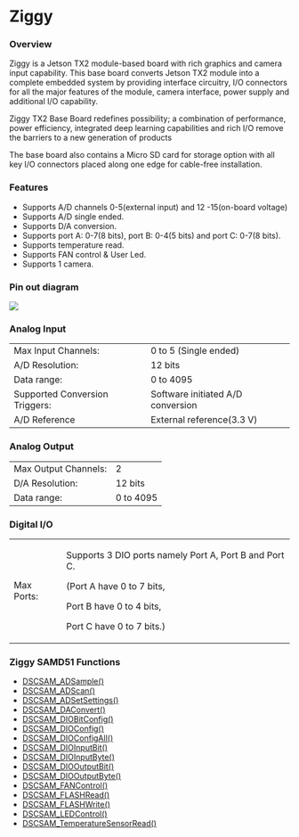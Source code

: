 # Ziggy

### Overview

Ziggy is a Jetson TX2 module-based board with rich graphics and camera input capability. This base board converts Jetson TX2 module into a complete embedded system by providing interface circuitry, I/O connectors for all the major features of the module, camera interface, power supply and additional I/O capability.

Ziggy TX2 Base Board redefines possibility; a combination of performance, power efficiency, integrated deep learning capabilities and rich I/O remove the barriers to a new generation of products

The base board also contains a Micro SD card for storage option with all key I/O connectors placed along one edge for cable-free installation.

### Features

* Supports A/D channels 0-5(external input) and 12 -15(on-board voltage)
* Supports A/D single ended.
* Supports D/A conversion.
* Supports port A: 0-7(8 bits), port B: 0-4(5 bits) and port C: 0-7(8 bits).
* Supports temperature read.
* Supports FAN control & User Led.
* Supports 1 camera.

### Pin out diagram

![](broken-reference)

### Analog Input

|                                           |                                                                                                      |
| ----------------------------------------- | ---------------------------------------------------------------------------------------------------- |
| Max Input Channels:                       | 0 to 5 (Single ended)                                                                                |
| A/D Resolution:                           | 12 bits                                                                                              |
| Data range:                               | 0 to 4095                                                                                            |
| Supported Conversion Triggers:            | Software initiated A/D conversion                                                                    |
| A/D Reference                             | External reference(3.3 V)                                                                            |

### Analog Output

|                      |                                                                  |
| -------------------- | ---------------------------------------------------------------- |
| Max Output Channels: | 2                                                                |
| D/A Resolution:      | 12 bits                                                          |
| Data range:          | 0 to 4095                                                        |

### Digital I/O

|                                                    |                                                                                                                                                               |
| -------------------------------------------------- | ------------------------------------------------------------------------------------------------------------------------------------------------------------- |
| Max Ports:                                         | <p>Supports 3 DIO ports namely Port A, Port B and Port C. </p><p>(Port A have 0 to 7 bits,</p><p>Port B have 0 to 4 bits,</p><p>Port C have 0 to 7 bits.)</p> |

### Ziggy SAMD51 Functions

* [DSCSAM\_ADSample() ](../9.-samd51-apis/dscsam_adsample.md)
* [DSCSAM\_ADScan() ](../9.-samd51-apis/dscsam_adscan.md)
* [DSCSAM\_ADSetSettings()](../9.-samd51-apis/dscsam_adsetsettings.md)&#x20;
* [DSCSAM\_DAConvert()](../9.-samd51-apis/dscsam_daconvert.md)&#x20;
* [DSCSAM\_DIOBitConfig() ](../9.-samd51-apis/dscsam_diobitconfig.md)
* [DSCSAM\_DIOConfig()](../9.-samd51-apis/dscsam_dioconfig.md)&#x20;
* [DSCSAM\_DIOConfigAll() ](../9.-samd51-apis/dscsam_dioconfigall.md)
* [DSCSAM\_DIOInputBit()](../9.-samd51-apis/dscsam_dioinputbit.md)&#x20;
* [DSCSAM\_DIOInputByte() ](../9.-samd51-apis/dscsam_dioinputbyte.md)
* [DSCSAM\_DIOOutputBit()](../9.-samd51-apis/dscsam_diooutputbit.md)&#x20;
* [DSCSAM\_DIOOutputByte()](../9.-samd51-apis/dscsam_diooutputbyte.md)&#x20;
* [DSCSAM\_FANControl()](../9.-samd51-apis/dscsam_fancontrol.md)&#x20;
* [DSCSAM\_FLASHRead()](../9.-samd51-apis/dscsam_flashread.md)&#x20;
* [DSCSAM\_FLASHWrite()](../9.-samd51-apis/dscsam_flashwrite.md)&#x20;
* [DSCSAM\_LEDControl() ](../9.-samd51-apis/dscsam_ledcontrol.md)
* [DSCSAM\_TemperatureSensorRead()](../9.-samd51-apis/dscsam_temperaturesensorread.md)

